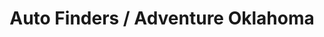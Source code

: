 ---
title: "Auto Finders / Adventure Oklahoma"
url: /roland/auto-finders-adventure-oklahoma/
shop: car
---